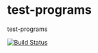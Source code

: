 test-programs
=============

test-programs

[![Build Status](https://secure.travis-ci.org/JackBauer007/test-programs.png)](http://travis-ci.org/JackBauer007/test-programs)